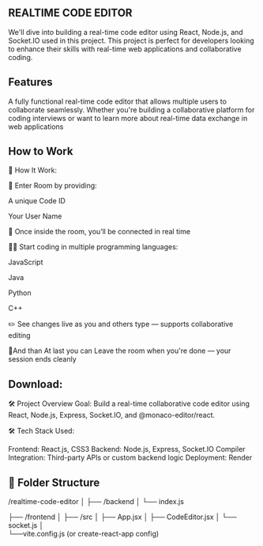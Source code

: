 
## REALTIME CODE EDITOR
We'll dive into building a real-time code editor using React, Node.js, and Socket.IO used in this project. This project is perfect for developers looking to enhance their skills with real-time web applications and collaborative coding.
## Features
A fully functional real-time code editor that allows multiple users to collaborate seamlessly. Whether you're building a collaborative platform for coding interviews or want to learn more about real-time data exchange in web applications

## How to Work 
🚀 How It Work:

🔑 Enter Room by providing:

A unique Code ID

Your User Name

🚪 Once inside the room, you’ll be connected in real time

🧑‍💻 Start coding in multiple programming languages:

JavaScript

Java

Python

C++

✏️ See changes live as you and others type — supports collaborative editing

🚶And than At last you can Leave the room when you're done — your session ends cleanly
## Download:
🛠️ Project Overview
Goal: Build a real-time collaborative code editor using React, Node.js, Express, Socket.IO, and @monaco-editor/react.


🛠️ Tech Stack Used:

Frontend: React.js, CSS3
Backend: Node.js, Express, Socket.IO
Compiler Integration: Third-party APIs or custom backend logic
Deployment: Render


## 📁 Folder Structure
/realtime-code-editor
│
├── /backend
│   └── index.js


├── /frontend
│   ├── /src
│       ├── App.jsx
│       ├── CodeEditor.jsx
│       └── socket.js
│   
└──vite.config.js (or create-react-app config)


